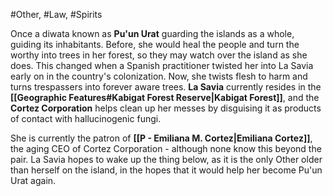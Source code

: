#Other, #Law, #Spirits

Once a diwata known as **Pu'un Urat** guarding the islands as a whole, guiding its inhabitants. Before, she would heal the people and turn the worthy into trees in her forest, so they may watch over the island as she does. This changed when a Spanish practitioner twisted her into La Savia early on in the country's colonization. Now, she twists flesh to harm and turns trespassers into forever aware trees. **La Savia** currently resides in the **[[Geographic Features#Kabigat Forest Reserve|Kabigat Forest]]**, and the **Cortez Corporation** helps clean up her messes by disguising it as products of contact with hallucinogenic fungi.

She is currently the patron of **[[P - Emiliana M. Cortez|Emiliana Cortez]]**, the aging CEO of Cortez Corporation - although none know this beyond the pair. La Savia hopes to wake up the thing below, as it is the only Other older than herself on the island, in the hopes that it would help her become Pu'un Urat again. 